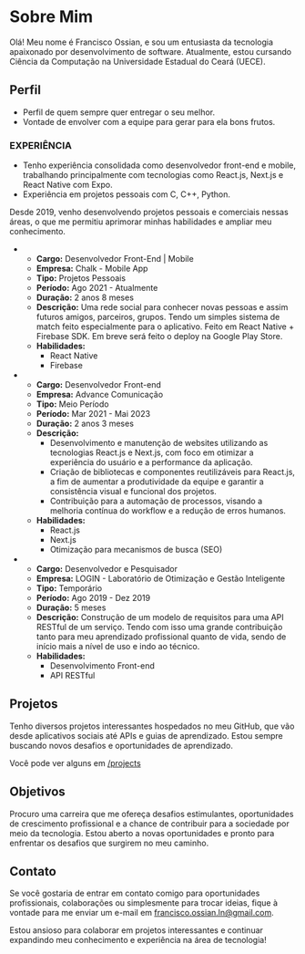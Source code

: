 # Sobre Mim

Olá! Meu nome é Francisco Ossian, e sou um entusiasta da tecnologia apaixonado por desenvolvimento de software. Atualmente, estou cursando Ciência da Computação na Universidade Estadual do Ceará (UECE).

## Perfil

- Perfil de quem sempre quer entregar o seu melhor.
- Vontade de envolver com a equipe para gerar para ela bons frutos.

<section id="professional-experience">

### EXPERIÊNCIA

- Tenho experiência consolidada como desenvolvedor front-end e mobile, trabalhando principalmente com tecnologias como React.js, Next.js e React Native com Expo.
- Experiência em projetos pessoais com C, C++, Python.

Desde 2019, venho desenvolvendo projetos pessoais e comerciais nessas áreas, o que me permitiu aprimorar minhas habilidades e ampliar meu conhecimento.

<div id="time-line">

-
  - **Cargo:** Desenvolvedor Front-End | Mobile
  - **Empresa:** Chalk - Mobile App
  - **Tipo:** Projetos Pessoais
  - **Período:** Ago 2021 - Atualmente
  - **Duração:** 2 anos 8 meses
  - **Descrição:**
    Uma rede social para conhecer novas pessoas e assim futuros amigos, parceiros, grupos. Tendo um simples sistema de match feito especialmente para o aplicativo. Feito em React Native + Firebase SDK. Em breve será feito o deploy na Google Play Store.
  - **Habilidades:**
    - React Native
    - Firebase
-
  - **Cargo:** Desenvolvedor Front-end
  - **Empresa:** Advance Comunicação
  - **Tipo:** Meio Período
  - **Período:** Mar 2021 - Mai 2023
  - **Duração:** 2 anos 3 meses
  - **Descrição:**
    - Desenvolvimento e manutenção de websites utilizando as tecnologias React.js e Next.js, com foco em otimizar a experiência do usuário e a performance da aplicação.
    - Criação de bibliotecas e componentes reutilizáveis para React.js, a fim de aumentar a produtividade da equipe e garantir a consistência visual e funcional dos projetos.
    - Contribuição para a automação de processos, visando a melhoria contínua do workflow e a redução de erros humanos.
  - **Habilidades:**
    - React.js
    - Next.js
    - Otimização para mecanismos de busca (SEO)
-
  - **Cargo:** Desenvolvedor e Pesquisador
  - **Empresa:** LOGIN - Laboratório de Otimização e Gestão Inteligente
  - **Tipo:** Temporário
  - **Período:** Ago 2019 - Dez 2019
  - **Duração:** 5 meses
  - **Descrição:**
    Construção de um modelo de requisitos para uma API RESTful de um serviço. Tendo com isso uma grande contribuição tanto para meu aprendizado profissional quanto de vida, sendo de início mais a nível de uso e indo ao técnico.
  - **Habilidades:**
    - Desenvolvimento Front-end
    - API RESTful

</div>
</section>

## Projetos

Tenho diversos projetos interessantes hospedados no meu GitHub, que vão desde aplicativos sociais até APIs e guias de aprendizado. Estou sempre buscando novos desafios e oportunidades de aprendizado.

Você pode ver alguns em [/projects](https://www.foln.dev/projects)

## Objetivos

Procuro uma carreira que me ofereça desafios estimulantes, oportunidades de crescimento profissional e a chance de contribuir para a sociedade por meio da tecnologia. Estou aberto a novas oportunidades e pronto para enfrentar os desafios que surgirem no meu caminho.

## Contato

Se você gostaria de entrar em contato comigo para oportunidades profissionais, colaborações ou simplesmente para trocar ideias, fique à vontade para me enviar um e-mail em <francisco.ossian.ln@gmail.com>.

Estou ansioso para colaborar em projetos interessantes e continuar expandindo meu conhecimento e experiência na área de tecnologia!
